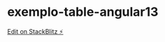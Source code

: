 # exemplo-table-angular13

[Edit on StackBlitz ⚡️](https://stackblitz.com/edit/angular-material-13-starter-x1xj4z-piwstp)
